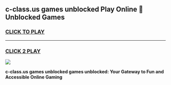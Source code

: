 
## c-class.us games unblocked Play Online 👋 Unblocked Games
<h3>
<a href="https://premium.freeplayer.one?title=c-class.us_games_unblocked&ref=19F">CLICK TO PLAY</a></h3>
<hr>

<h3>
<a href="https://premium.freeplayer.one?title=c-class.us_games_unblocked&ref=19F">CLICK 2 PLAY</a>
  
</h3>

<a href="https://premium.freeplayer.one?title=c-class.us_games_unblocked&ref=19F"><img src="https://clearcache.store/games.png"></a>


**c-class.us games unblocked games unblocked: Your Gateway to Fun and Accessible Online Gaming**
